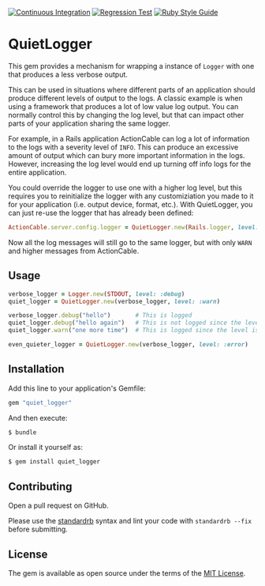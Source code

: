 [![Continuous Integration](https://github.com/bdurand/quiet_logger/actions/workflows/continuous_integration.yml/badge.svg)](https://github.com/bdurand/quiet_logger/actions/workflows/continuous_integration.yml)
[![Regression Test](https://github.com/bdurand/quiet_logger/actions/workflows/regression_test.yml/badge.svg)](https://github.com/bdurand/quiet_logger/actions/workflows/regression_test.yml)
[![Ruby Style Guide](https://img.shields.io/badge/code_style-standard-brightgreen.svg)](https://github.com/testdouble/standard)

# QuietLogger

This gem provides a mechanism for wrapping a instance of `Logger` with one that produces a less verbose output.

This can be used in situations where different parts of an application should produce different levels of output to the logs. A classic example is when using a framework that produces a lot of low value log output. You can normally control this by changing the log level, but that can impact other parts of your application sharing the same logger.

For example, in a Rails application ActionCable can log a lot of information to the logs with a severity level of `INFO`. This can produce an excessive amount of output which can bury more important information in the logs. However, increasing the log level would end up turning off info logs for the entire application.

You could override the logger to use one with a higher log level, but this requires you to reinitialize the logger with any customiziation you made to it for your application (i.e. output device, format, etc.). With QuietLogger, you can just re-use the logger that has already been defined:

```ruby
ActionCable.server.config.logger = QuietLogger.new(Rails.logger, level: :warn)
```

Now all the log messages will still go to the same logger, but with only `WARN` and higher messages from ActionCable.

## Usage

```ruby
verbose_logger = Logger.new(STDOUT, level: :debug)
quiet_logger = QuietLogger.new(verbose_logger, level: :warn)

verbose_logger.debug("hello")       # This is logged
quiet_logger.debug("hello again")   # This is not logged since the level must be "warn" or higher
quiet_logger.warn("one more time")  # This is logged since the level is warn

even_quieter_logger = QuietLogger.new(verbose_logger, level: :error)
```

## Installation

Add this line to your application's Gemfile:

```ruby
gem "quiet_logger"
```

And then execute:
```bash
$ bundle
```

Or install it yourself as:
```bash
$ gem install quiet_logger
```

## Contributing

Open a pull request on GitHub.

Please use the [standardrb](https://github.com/testdouble/standard) syntax and lint your code with `standardrb --fix` before submitting.

## License

The gem is available as open source under the terms of the [MIT License](https://opensource.org/licenses/MIT).
